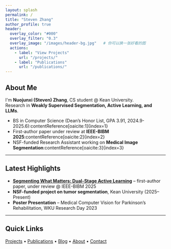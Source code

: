 ```yaml
---
layout: splash
permalink: /
title: "Steven Zhang"
author_profile: true
header:
  overlay_color: "#000"
  overlay_filter: "0.3"
  overlay_image: "/images/header-bg.jpg"   # 你可以换一张好看的图
  actions:
    - label: "View Projects"
      url: "/projects/"
    - label: "Publications"
      url: "/publications/"
---
```

## About Me
I'm **Nuojunxi (Steven) Zhang**, CS student @ Kean University.  
Research in **Weakly Supervised Segmentation, Active Learning, and LLMs**.  

-  BS in Computer Science (Dean’s Honor List, GPA 3.91, 2024.9-2025.6):contentReference[oaicite:1]{index=1}  
- First-author paper under review at **IEEE-BIBM 2025**:contentReference[oaicite:2]{index=2}  
- NSF-funded Research Assistant working on **Medical Image Segmentation**:contentReference[oaicite:3]{index=3}

---

##  Latest Highlights
- **[Segmenting What Matters: Dual-Stage Active Learning](#)** – first-author paper, under review @ IEEE-BIBM 2025  
- **NSF-funded project on tumor segmentation**, Kean University (2025–Present)  
- **Poster Presentation** – Medical Computer Vision for Parkinson’s Rehabilitation, WKU Research Day 2023  

---

## Quick Links
[Projects](/projects/) • [Publications](/publications/) • [Blog](/blog/) • [About](/about/) • [Contact](/contact/)
